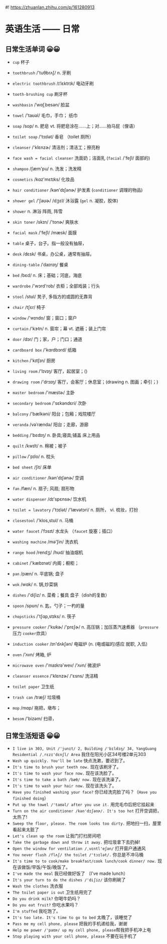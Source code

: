 #! https://zhuanlan.zhihu.com/p/161280913
# 英语生活 —— 日常

## 日常生活单词 😀😀

- `cup` 杯子
- `toothbrush` /'tuθbrʌʃ/ n. 牙刷
- `electric toothbrush` /ɪˈlɛktrɪk/ 电动牙刷
- `tooth-brushing cup` 刷牙杯
- `washbasin` /ˈwɑʃˌbesən/ 脸盆
- `towel` /'taʊəl/ 毛巾，手巾； 纸巾
- `soap` /sop/ n. 肥皂 vt. 将肥皂涂在……上；对……拍马屁（俚语）
- `toilet soap` /'tɔɪlət/ 香皂 （toilet 厕所）
- `cleanser` /'klɛnzɚ/ 清洁剂；清洁工；擦亮粉
- `face wash = facial cleanser` 洗面奶；洁面乳 (`facial` /'feʃl/ 面部的)
- `shampoo` /ʃæm'pu/ n. 洗发；洗发精
- `cosmetics` /kɑz'mɛtɪks/ 化妆品
- `hair conditioner` /kən'dɪʃənɚ/ 护发素 (`conditioner` 调理的物品)
- `shower gel`  /'ʃaʊɚ/  /dʒɛl/ 沐浴露 (`gel` n. 凝胶，胶体)
- `shower` n. 淋浴 阵雨, 阵雪
- `skin toner` /skɪn/ /'tonɚ/ 爽肤水
- `facial mask` /'feʃl/ /mæsk/ 面膜
- `table` 桌子，台子。指一般没有抽屉，
- `desk` /dɛsk/ 书桌，办公桌，通常有抽屉。
- `dining-table` /ˈdaɪnɪŋ/ 餐桌
- `bed` /bɛd/ n. 床；基础；河底，海底
- `wardrobe` /'wɔrd'rob/ 衣柜；全部戏装；行头
- `stool` /stʊl/ 凳子, 多指方的或圆的无靠背
- `chair` /tʃɛr/  椅子
- `window` /'wɪndo/ 窗；窗口；窗户
- `curtain` /'kɝtn/ n. 窗帘；幕 vt. 遮蔽；装上门帘
- `door` /dɔr/ 门；家，户；门口；通道
- `cardboard box` /'kɑrdbɔrd/ 纸箱 

- `kitchen` /'kɪtʃɪn/ 厨房
- `living room` /'lɪvɪŋ/ 客厅，起居室；()
- `drawing room` /'drɔɪŋ/ 客厅，会客厅；休息室；(drawing n. 图画；牵引；)
- `master bedroom` /'mæstɚ/ 主卧
- `secondary bedroom` /'sɛkəndɛri/ 次卧
- `balcony` /'bælkəni/  阳台；包厢；戏院楼厅
- `veranda` /vəˈrændə/  阳台；走廊，游廊
- `bedding` /'bɛdɪŋ/ n. 卧具;寝具;铺盖  床上用品
- `quilt` /kwɪlt/ n. 棉被；被子
- `pillow` /'pɪlo/ n. 枕头
- `bed sheet` /ʃit/ 床单
- `air conditioner` /kən'dɪʃənɚ/ 空调
- `fan` /fæn/ n. 扇子; 风扇; 扇形物
- `water dispenser` /dɪ'spɛnsɚ/ 饮水机


- `toilet = lavatory` /'tɔɪlət/ /'lævətɔri/ n. 厕所， vi. 梳妆，打扮
- `closestool` /'klos,stʊl/ n. 马桶
- `water faucet` /ˈfɔsɪt/ 水龙头 （`faucet` 旋塞；插口）
- `washing machine` /mə'ʃin/ 洗衣机
- `range hood`  /rendʒ/ /hʊd/ 抽油烟机
- `cabinet` /'kæbɪnət/ 内阁；橱柜；
- `pan` /pæn/ n. 平底锅; 盘子
- `wok` /wɑk/ n. 锅,炒菜锅
- `dishes` /'diʃiz/ n. 菜肴；餐具 盘子（dish的复数）
- `spoon` /spʊn/ n. 匙，勺子；一杓的量
- `chopsticks` /'tʃɑp,stɪks/ n. 筷子
- `pressure cooker` /'kʊkɚ/ /'prɛʃɚ/ n. 高压锅；加压蒸汽速煮器 （`pressure` 压力 `cooker`炊具）
- `induction cooker` /ɪn'dʌkʃən/ 电磁炉 (n. (电或磁的)感应 就职, 入伍)
- `oven`  /'ʌvn/ 烤箱, 炉
- `microwave oven` /'maɪkrə'wev/ /'ʌvn/ 微波炉 
- `cleanser essence` /'klɛnzɚ/ /'ɛsns/ 洗洁精
- `toilet paper` 卫生纸
- `trash can` /træʃ/ 垃圾桶
- `mop` /mɑp/ 拖把，墩布；
- `besom` /'bizəm/ 扫帚，


## 日常生活短语 😀😀

- `I live in 303, Unit /'junɪt/ 2, Building /'bɪldɪŋ/ 34, YangGuang Residential /ˌrɛzɪ'dɛnʃl/ Area` 我住在阳光小区34号楼2单元303
- `Wash up quickly. You'll be late` 快点洗漱，要迟到了。
- `It's time to brush your teeth now.` 现在该刷牙了。
- `It's time to wash your face now.` 现在该洗脸了。
- `It's time to take a bath /bæθ/ now.` 现在该洗澡了。
- `It's time to wash your hair now.` 现在该洗头了。
- `Have you finished washing your face?` 你已经洗完脸了吗？（`Have you finished doing`）
- `Put up the towel /'taʊəl/ after you use it.` 用完毛巾后把它挂起来
- `Turn on the air conditioner /kən'dɪʃənɚ/. It's too hot` 打开空调把，太热了!
- `Sweep the floor, please. The room looks too dirty.` 把地扫一扫，屋里看起来太脏了
- `Let's clean up the room` 让我门打扫房间吧
- `Take the garbage down and throw it away.` 把垃圾拿下去扔掉!
- `Open the window for ventilation /ˌvɛntl'eʃən/`  打开窗户通通风 
- `You never flush /flʌʃ/ the toilet /'tɔɪlət/.` 你总是不冲马桶
- `It's time to to cook/make breakfast/cook lunch/cook dinner/ now.` 现在该做饭/早饭/午饭/晚饭了。
- `I've made the meal` 我已经做好饭了 （I've made lunch）
- `It's your turn to do the dishes /'diʃiz/` 该你刷碗了
- `Wash the clothes` 洗衣服
- `The toilet paper is out` 卫生纸用完了
- `Do you drink milk?` 你喝牛奶吗？
- `Do you eat fruit?` 你吃水果吗？
- `I'm stuffed` 我吃饱了。
- `It's too late. It's time to go to bed` 太晚了，该睡觉了
- `Pass me my cell phone, please` 把我的手机递给我，谢谢
- `Help me power /'paʊɚ/ up my cell phone, please`帮我把手机冲上电
- `Stop playing with your cell phone, please` 不要在玩手机了